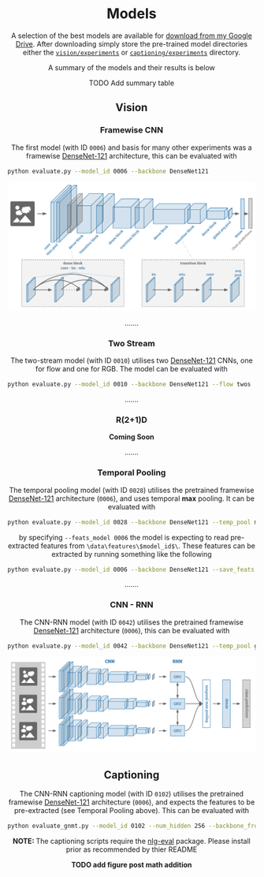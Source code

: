 <h1 align="center">Models</h1>
<p align="center">A selection of the best models are available for <a href="https://drive.google.com/open?id=1vODBn10jtQ_MEpxdKXLlG6h0j0JchTBD">download from my Google Drive</a>. After downloading simply store the pre-trained model directories either the <a href="vision/experiments"><code>vision/experiments</code></a> or <a href="captioning/experiments"><code>captioning/experiments</code></a> directory.</p>
<p align="center">A summary of the models and their results is below</p>
<p align="center">TODO Add summary table</p>


<h2></h2>
<h2 align="center">Vision</h2>
<h3 align="center">Framewise CNN</h3>
<p align="center">The first model (with ID <code>0006</code>) and basis for many other experiments was a framewise <a href="https://arxiv.org/pdf/1608.06993.pdf">DenseNet-121</a> architecture, this can be evaluated with</p>


```bash
python evaluate.py --model_id 0006 --backbone DenseNet121
```

<p align="center"><img src="../img/densenet.svg"></p>


<p align="center">.......</p>
<h3 align="center">Two Stream</h3>
<p align="center">The two-stream model (with ID <code>0010</code>) utilises two <a href="https://arxiv.org/pdf/1608.06993.pdf">DenseNet-121</a> CNNs, one for flow and one for RGB. The model can be evaluated with</p>

```bash
python evaluate.py --model_id 0010 --backbone DenseNet121 --flow twos
```

<p align="center">.......</p>
<h3 align="center">R(2+1)D</h3>
<p align="center"><b>Coming Soon</b></p>


<p align="center">.......</p>
<h3 align="center">Temporal Pooling</h3>
<p align="center">The temporal pooling model (with ID <code>0028</code>) utilises the pretrained framewise <a href="https://arxiv.org/pdf/1608.06993.pdf">DenseNet-121</a> architecture (<code>0006</code>), and uses temporal <b>max</b> pooling. It can be evaluated with</p>

```bash
python evaluate.py --model_id 0028 --backbone DenseNet121 --temp_pool mean --window 15 --backbone_from_id 0006 --feats_model 0006
```

<p align="center"> by specifying <code>--feats_model 0006</code> the model is expecting to read pre-extracted features from <code>\data\features\$model_id$\</code>. These features can be extracted by running something like the following</p>

```bash
python evaluate.py --model_id 0006 --backbone DenseNet121 --save_feats
```

<p align="center">.......</p>
<h3 align="center">CNN - RNN</h3>
<p align="center">The CNN-RNN model (with ID <code>0042</code>) utilises the pretrained framewise <a href="https://arxiv.org/pdf/1608.06993.pdf">DenseNet-121</a> architecture (<code>0006</code>), this can be evaluated with</p>

```bash
python evaluate.py --model_id 0042 --backbone DenseNet121 --temp_pool gru --window 30 --backbone_from_id 0006 --feats_model 0006 --freeze_backbone
```

<p align="center"><img src="../img/cnnrnn.svg"></p>

<h2></h2>
<h2 align="center">Captioning</h2>
<p align="center">The CNN-RNN captioning model (with ID <code>0102</code>) utilises the pretrained framewise <a href="https://arxiv.org/pdf/1608.06993.pdf">DenseNet-121</a> architecture (<code>0006</code>), and expects the features to be pre-extracted (see Temporal Pooling above). This can be evaluated with</p>

```bash
python evaluate_gnmt.py --model_id 0102 --num_hidden 256 --backbone_from_id 0006 --feats_model 0006
```

<p align="center"><b>NOTE: </b>The captioning scripts require the <a href="https://github.com/Maluuba/nlg-eval">nlg-eval</a> package. Please install prior as recommended by thier README</p>

<p align="center"><b>TODO add figure post math addition</b></p>